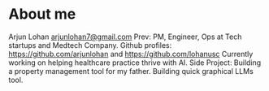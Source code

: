 # About me
Arjun Lohan
arjunlohan7@gmail.com
Prev: PM, Engineer, Ops at Tech startups and Medtech Company.
Github profiles: https://github.com/arjunlohan and https://github.com/lohanusc
Currently working on helping healthcare practice thrive with AI.
Side Project: Building a property management tool for my father. Building quick graphical LLMs tool.
